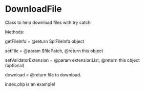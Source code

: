 # DownloadFile
Class to help download files with try catch

Methods:

getFileInfo = @return SplFileInfo object 

setFile = @param $filePatch, @return this object

setValidatorExtension = @param extensionList, @return this object (optional)

download = @return file to download.

index.php is an example!
